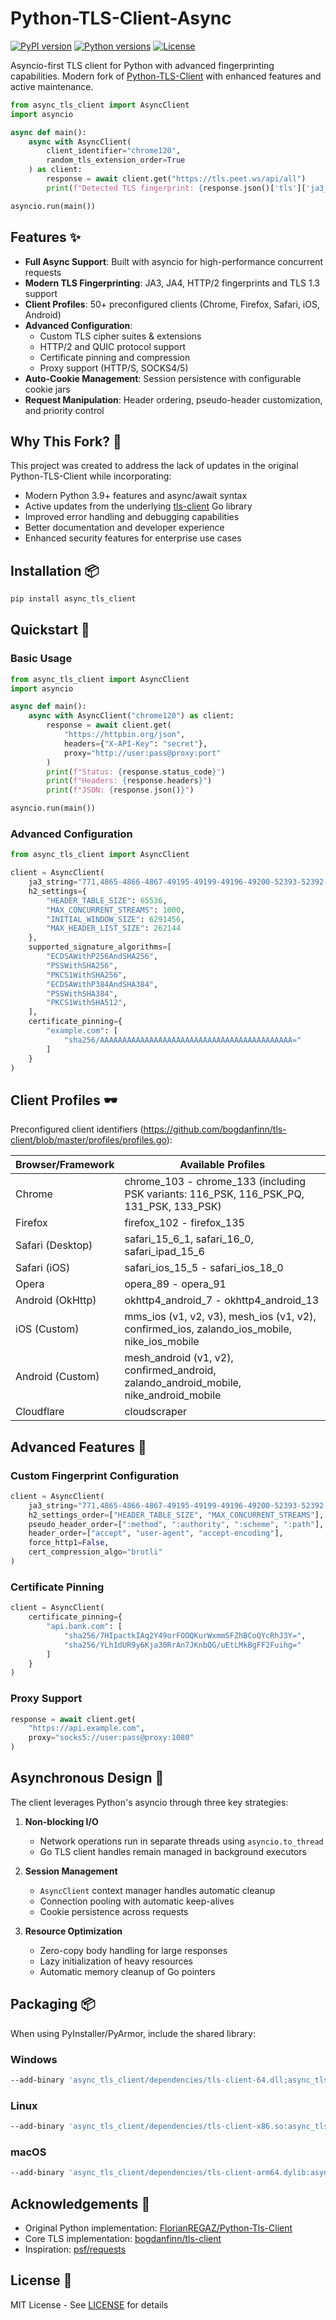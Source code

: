 # Python-TLS-Client-Async

[![PyPI version](https://img.shields.io/pypi/v/async_tls_client.svg)](https://pypi.org/project/async_tls_client/)
[![Python versions](https://img.shields.io/pypi/pyversions/async_tls_client.svg)](https://pypi.org/project/async_tls_client/)
[![License](https://img.shields.io/badge/license-MIT-blue.svg)](https://opensource.org/licenses/MIT)

Asyncio-first TLS client for Python with advanced fingerprinting capabilities. Modern fork of [Python-TLS-Client](https://github.com/FlorianREGAZ/Python-Tls-Client) with enhanced features and active maintenance.

```python
from async_tls_client import AsyncClient
import asyncio

async def main():
    async with AsyncClient(
        client_identifier="chrome120",
        random_tls_extension_order=True
    ) as client:
        response = await client.get("https://tls.peet.ws/api/all")
        print(f"Detected TLS fingerprint: {response.json()['tls']['ja3_hash']}")

asyncio.run(main())
```

## Features ✨

- **Full Async Support**: Built with asyncio for high-performance concurrent requests
- **Modern TLS Fingerprinting**: JA3, JA4, HTTP/2 fingerprints and TLS 1.3 support
- **Client Profiles**: 50+ preconfigured clients (Chrome, Firefox, Safari, iOS, Android)
- **Advanced Configuration**:
  - Custom TLS cipher suites & extensions
  - HTTP/2 and QUIC protocol support
  - Certificate pinning and compression
  - Proxy support (HTTP/S, SOCKS4/5)
- **Auto-Cookie Management**: Session persistence with configurable cookie jars
- **Request Manipulation**: Header ordering, pseudo-header customization, and priority control

## Why This Fork? 🚀

This project was created to address the lack of updates in the original Python-TLS-Client while incorporating:
- Modern Python 3.9+ features and async/await syntax
- Active updates from the underlying [tls-client](https://github.com/bogdanfinn/tls-client) Go library
- Improved error handling and debugging capabilities
- Better documentation and developer experience
- Enhanced security features for enterprise use cases

## Installation 📦

```bash
pip install async_tls_client
```

## Quickstart 🚀

### Basic Usage

```python
from async_tls_client import AsyncClient
import asyncio

async def main():
    async with AsyncClient("chrome120") as client:
        response = await client.get(
            "https://httpbin.org/json",
            headers={"X-API-Key": "secret"},
            proxy="http://user:pass@proxy:port"
        )
        print(f"Status: {response.status_code}")
        print(f"Headers: {response.headers}")
        print(f"JSON: {response.json()}")

asyncio.run(main())
```

### Advanced Configuration

```python
from async_tls_client import AsyncClient

client = AsyncClient(
    ja3_string="771,4865-4866-4867-49195-49199-49196-49200-52393-52392-49171-49172-156-157-47-53,0-23-65281-10-11-35-16-5-13-18-51-45-43-27-17513,29-23-24,0",
    h2_settings={
        "HEADER_TABLE_SIZE": 65536,
        "MAX_CONCURRENT_STREAMS": 1000,
        "INITIAL_WINDOW_SIZE": 6291456,
        "MAX_HEADER_LIST_SIZE": 262144
    },
    supported_signature_algorithms=[
        "ECDSAWithP256AndSHA256",
        "PSSWithSHA256",
        "PKCS1WithSHA256",
        "ECDSAWithP384AndSHA384",
        "PSSWithSHA384",
        "PKCS1WithSHA512",
    ],
    certificate_pinning={
        "example.com": [
            "sha256/AAAAAAAAAAAAAAAAAAAAAAAAAAAAAAAAAAAAAAAAAAA="
        ]
    }
)
```

## Client Profiles 🕶️

Preconfigured client identifiers (https://github.com/bogdanfinn/tls-client/blob/master/profiles/profiles.go):

| Browser/Framework       | Available Profiles                                                                 |
|-------------------------|------------------------------------------------------------------------------------|
| Chrome                  | chrome_103 - chrome_133 (including PSK variants: 116_PSK, 116_PSK_PQ, 131_PSK, 133_PSK) |
| Firefox                 | firefox_102 - firefox_135                                                          |
| Safari (Desktop)        | safari_15_6_1, safari_16_0, safari_ipad_15_6                                       |
| Safari (iOS)            | safari_ios_15_5 - safari_ios_18_0                                                  |
| Opera                   | opera_89 - opera_91                                                                |
| Android (OkHttp)        | okhttp4_android_7 - okhttp4_android_13                                             |
| iOS (Custom)            | mms_ios (v1, v2, v3), mesh_ios (v1, v2), confirmed_ios, zalando_ios_mobile, nike_ios_mobile |
| Android (Custom)        | mesh_android (v1, v2), confirmed_android, zalando_android_mobile, nike_android_mobile |
| Cloudflare              | cloudscraper                                                                       |

## Advanced Features 🔧

### Custom Fingerprint Configuration

```python
client = AsyncClient(
    ja3_string="771,4865-4866-4867-49195-49199-49196-49200-52393-52392-49171-49172-156-157-47-53,0-23-65281-10-11-35-16-5-13-18-51-45-43-27-17513,29-23-24,0",
    h2_settings_order=["HEADER_TABLE_SIZE", "MAX_CONCURRENT_STREAMS"],
    pseudo_header_order=[":method", ":authority", ":scheme", ":path"],
    header_order=["accept", "user-agent", "accept-encoding"],
    force_http1=False,
    cert_compression_algo="brotli"
)
```

### Certificate Pinning

```python
client = AsyncClient(
    certificate_pinning={
        "api.bank.com": [
            "sha256/7HIpactkIAq2Y49orFOOQKurWxmmSFZhBCoQYcRhJ3Y=",
            "sha256/YLh1dUR9y6Kja30RrAn7JKnbQG/uEtLMkBgFF2Fuihg="
        ]
    }
)
```

### Proxy Support

```python
response = await client.get(
    "https://api.example.com",
    proxy="socks5://user:pass@proxy:1080"
)
```

## Asynchronous Design 🚧

The client leverages Python's asyncio through three key strategies:

1. **Non-blocking I/O**
   - Network operations run in separate threads using `asyncio.to_thread`
   - Go TLS client handles remain managed in background executors

2. **Session Management**
   - `AsyncClient` context manager handles automatic cleanup
   - Connection pooling with automatic keep-alives
   - Cookie persistence across requests

3. **Resource Optimization**
   - Zero-copy body handling for large responses
   - Lazy initialization of heavy resources
   - Automatic memory cleanup of Go pointers

## Packaging 📦

When using PyInstaller/PyArmor, include the shared library:

### Windows
```bash
--add-binary 'async_tls_client/dependencies/tls-client-64.dll;async_tls_client/dependencies'
```

### Linux
```bash
--add-binary 'async_tls_client/dependencies/tls-client-x86.so:async_tls_client/dependencies'
```

### macOS
```bash
--add-binary 'async_tls_client/dependencies/tls-client-arm64.dylib:async_tls_client/dependencies'
```

## Acknowledgements 🙏

- Original Python implementation: [FlorianREGAZ/Python-Tls-Client](https://github.com/FlorianREGAZ/Python-Tls-Client)
- Core TLS implementation: [bogdanfinn/tls-client](https://github.com/bogdanfinn/tls-client)
- Inspiration: [psf/requests](https://github.com/psf/requests)

## License 📄

MIT License - See [LICENSE](LICENSE) for details